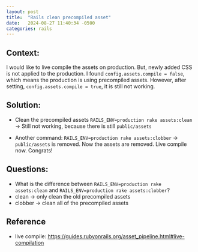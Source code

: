 ```yaml
---
layout: post
title:  "Rails clean precompiled asset"
date:   2024-08-27 11:40:34 -0500
categories: rails
---
```


## Context:
I would like to live compile the assets on production.
But, newly added CSS is not applied to the production.
I found `config.assets.compile = false`, which means the production is using precompiled assets.
However, after setting, `config.assets.compile = true`, it is still not working.

## Solution:
* Clean the precompiled assets `RAILS_ENV=production rake assets:clean`
-> Still not working, because there is still `public/assets`

* Another command: `RAILS_ENV=production rake assets:clobber`
-> `public/assets` is removed. Now the assets are removed.
Live compile now.
Congrats!

## Questions:
* What is the difference between `RAILS_ENV=production rake assets:clean` and `RAILS_ENV=production rake assets:clobber`?
* clean -> only clean the old precompiled assets
* clobber -> clean all of the precompiled assets

## Reference
* live compile: https://guides.rubyonrails.org/asset_pipeline.html#live-compilation
